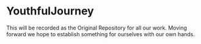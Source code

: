 # YouthfulJourney
This will be recorded as the Original Repository for all our work. Moving forward we hope to establish something for ourselves with our own hands. 
